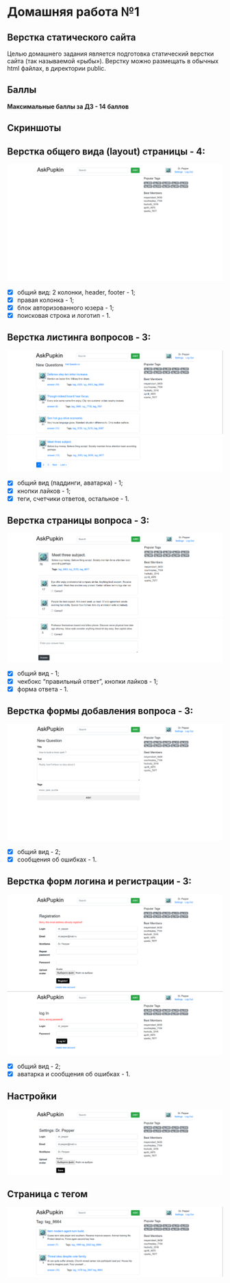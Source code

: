 Домашняя работа №1
==================

## Верстка статического сайта
Целью домашнего задания является подготовка статический верстки сайта (так называемой «рыбы»). Верстку можно размещать в обычных html файлах, в директории public.

Баллы
---

**Максимальные баллы за ДЗ - 14 баллов**

Скриншоты
---

Верстка общего вида (layout) страницы - 4:
---
![Общий вид](1_1.png)


- [x] общий вид: 2 колонки, header, footer - 1;
- [x] правая колонка - 1;
- [x] блок авторизованного юзера - 1;
- [x] поисковая строка и логотип - 1.

Верстка листинга вопросов - 3:
---
![Общий вид](1_2.png)
![Пагинация](1_3.png)

- [X] общий вид (паддинги, аватарка) - 1;
- [X] кнопки лайков - 1;
- [X] теги, счетчики ответов, остальное - 1.

Верстка страницы вопроса - 3:
---
![Общий вид](1_4.png)
![Форма ответа](1_5.png)

- [X] общий вид - 1;
- [X] чекбокс “правильный ответ”, кнопки лайков - 1;
- [X] форма ответа - 1.

Верстка формы добавления вопроса - 3:
--
![Общий вид](1_6.png)
- [X] общий вид - 2;
- [X] сообщения об ошибках - 1.

Верстка форм логина и регистрации - 3:
---
![Регистрация](1_7.png)
![Логин](1_8.png)

- [X] общий вид - 2;
- [X] аватарка и сообщения об ошибках - 1.

Настройки
---
![Общий вид](1_9.png)

Страница с тегом
---
![Общий вид](1_10.png)